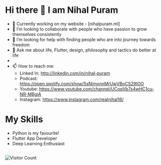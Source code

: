 # Hi there 👋 I am Nihal Puram


- 🔭 Currently working on my website - [nihalpuram.ml]
- 👯 I’m looking to collaborate with people who have passion to grow themselves consistently
- 🤔 I’m looking for help with finding people who are into journey towards freedom
- 💬 Ask me about life, Flutter, design, philosophy and tactics do better at life
- 
- 📫 How to reach me: 
   - Linked In: http://linkedin.com/in/nihal-puram
   - Podcast: https://open.spotify.com/show/5sNimonnMrUwVBoCS29IOO
   - Youtube: https://www.youtube.com/channel/UCoqVb7s4wHC1cu-NR-MBgiA
   - Instagram: https://www.instagram.com/realnihal16/


# My Skills

 - Python is my favourite!
 - Flutter App Developer
 - Deep Learning Enthusiast

##

![Visitor Count](https://profile-counter.glitch.me/{realnihal}/count.svg)
